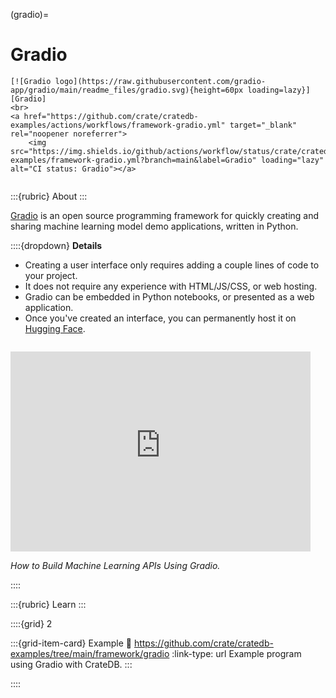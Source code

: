 (gradio)=
# Gradio

```{div} .float-right .text-right
[![Gradio logo](https://raw.githubusercontent.com/gradio-app/gradio/main/readme_files/gradio.svg){height=60px loading=lazy}][Gradio]
<br>
<a href="https://github.com/crate/cratedb-examples/actions/workflows/framework-gradio.yml" target="_blank" rel="noopener noreferrer">
    <img src="https://img.shields.io/github/actions/workflow/status/crate/cratedb-examples/framework-gradio.yml?branch=main&label=Gradio" loading="lazy" alt="CI status: Gradio"></a>
```
```{div} .clearfix
```

:::{rubric} About
:::

[Gradio] is an open source programming framework for quickly creating and sharing
machine learning model demo applications, written in Python.

::::{dropdown} **Details**

- Creating a user interface only requires adding a couple lines of code to your project.
- It does not require any experience with HTML/JS/CSS, or web hosting.
- Gradio can be embedded in Python notebooks, or presented as a web application.
- Once you've created an interface, you can permanently host it on [Hugging Face].

```{div} .clearfix
```

<iframe width="480" height="320" loading="lazy" src="https://www.youtube-nocookie.com/embed/44vi31hehw4?si=J0w5yG56Ld4fIXfm" title="YouTube video player" frameborder="0" allow="accelerometer; autoplay; clipboard-write; encrypted-media; gyroscope; picture-in-picture; web-share" allowfullscreen></iframe>

_How to Build Machine Learning APIs Using Gradio._

::::

:::{rubric} Learn
:::

::::{grid} 2

:::{grid-item-card} Example
:link: https://github.com/crate/cratedb-examples/tree/main/framework/gradio
:link-type: url
Example program using Gradio with CrateDB.
:::

::::


[Gradio]: https://www.gradio.app/
[Hugging Face]: https://en.wikipedia.org/wiki/Hugging_Face
